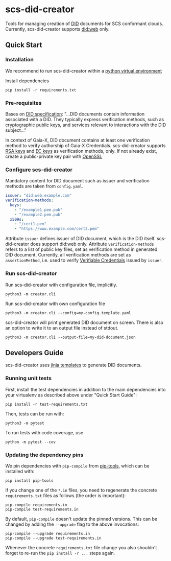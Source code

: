 # scs-did-creator

Tools for managing creation of [DID](https://www.w3.org/TR/did-core/) documents for SCS conformant clouds. Currently, scs-did-creator supports [did:web](https://w3c-ccg.github.io/did-method-web/) only.

## Quick Start

### Installation

We recommend to run scs-did-creator within a [python virtual environment](https://docs.python.org/3/library/venv.html)

Install dependencies

```shell
pip install -r requirements.txt
```

### Pre-requisites

Bases on [DID specification](https://www.w3.org/TR/did-core/#dfn-did-documents): "...DID documents contain information associated with a DID. They typically express verification methods, such as cryptographic public keys, and services relevant to interactions with the DID subject..."

In context of Gaia-X, DID document contains at least one verification method to verify authorship of Gaia-X Credentials. scs-did-creator supports [RSA keys](https://en.wikipedia.org/wiki/RSA_(cryptosystem)) and [EC keys](https://en.wikipedia.org/wiki/Elliptic-curve_cryptography) as verification methods, only. If not already exist, create a public-private key pair with [OpenSSL](https://developers.yubico.com/PIV/Guides/Generating_keys_using_OpenSSL.html)

### Configure scs-did-creator

Mandatory content for DID document such as issuer and verification methods are taken from `config.yaml`.

```yaml
issuer: "did:web:example.com"
verification-methods:
  keys:
    - "/example1.pem.pub"
    - "/example2.pem.pub"
  x509s:
    - "/cert1.pem"
    - "https://www.example.com/cert2.pem" 
```

Attribute `issuer` defines issuer of DID document, which is the DID itself. scs-did-creator does support did:web only.
Attribute `verification-methods` refers to a list of public key files, set as verification method in generated DID document.
Currently, all verification methods are set as `assertionMethod`, i.e. used to verify [Verifiable Credentials](https://www.w3.org/TR/vc-data-model-2.0/) issued by `issuer`.

### Run scs-did-creator

Run scs-did-creator with configuration file, implicitly.

```shell
python3 -m creator.cli
```

Run scs-did-creator with own configuration file

```shell
python3 -m creator.cli --config=my-config.template.yaml
```

scs-did-creator will print generated DID document on screen. There is also an option to write it to an output file instead of stdout.

```shell
python3 -m creator.cli --output-file=my-did-document.json
```

## Developers Guide

scs-did-creator uses [jinja templates](https://jinja.palletsprojects.com/en/3.1.x/) to generate DID documents.

### Running unit tests

First, install the test dependencies in addition to the main dependencies into your virtualenv as described above under "Quick Start Guide":

```shell
pip install -r test-requirements.txt
```

Then, tests can be run with:

```shell
python3 -m pytest
```

To run tests with code coverage, use

```shell
python -m pytest --cov
```

### Updating the dependency pins

We pin dependencies with `pip-compile` from [pip-tools](https://pypi.org/project/pip-tools/), which can be installed with:

```shell
pip install pip-tools
```

If you change one of the `*.in` files, you need to regenerate the concrete `requirements.txt` files as follows (the order is important):

```shell
pip-compile requirements.in
pip-compile test-requirements.in
```

By default, `pip-compile` doesn't update the pinned versions. This can be changed by adding the `--upgrade` flag to the above invocations:

```shell
pip-compile --upgrade requirements.in
pip-compile --upgrade test-requirements.in
```

Whenever the concrete `requirements.txt` file change you also shouldn't forget to re-run the `pip install -r ...` steps again.
